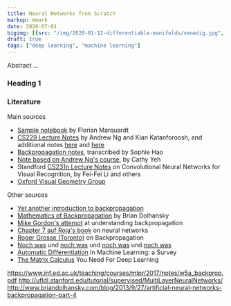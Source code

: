 ```yaml
---
title: Neural Networks from Scratch
markup: mmark
date: 2020-07-01
bigimg: [{src: "/img/2020-01-12-differentiable-manifolds/venedig.jpg", desc: "Venice, heading for a thunder storm (July 2019)"}]
draft: true
tags: ["deep learning", "machine learning"]
---
```


Abstract ...


<!--more-->


### Heading 1


### Literature

Main sources
* [Sample notebook](https://pad.gwdg.de/s/HJtiTE__U#Lecture-Notes) by Florian Marquardt 
* [CS229 Lecture Notes](http://cs229.stanford.edu/notes/cs229-notes-deep_learning.pdf) by Andrew Ng and Kian Katanforoosh, and additional notes [here](http://cs229.stanford.edu/notes-spring2019/backprop.pdf) and [here](http://ufldl.stanford.edu/tutorial/supervised/MultiLayerNeuralNetworks/)
* [Backpropagation notes](https://www.notaphonologist.com/teaching/ling380780/jan23.pdf), transcribed by Sophie Hao
* [Note based on Andrew Ng's course](https://www.efavdb.com/backpropagation-in-neural-networks), by Cathy Yeh
* Standford [CS231n Lecture Notes](https://cs231n.github.io/optimization-2/#staged) on Convolutional Neural Networks for Visual Recognition, by Fei-Fei Li and others
* [Oxford Visual Geometry Group](http://www.robots.ox.ac.uk/~vgg/practicals/cnn/#part-2-back-propagation-and-derivatives)

Other sources
* [Yet another introduction to backpropagation
](https://www.kamperh.com/notes/kamper_backprop17.pdf)
* [Mathematics of Backpropagation](http://www.briandolhansky.com/blog/2013/9/27/artificial-neural-networks-backpropagation-part-4) by Brian Dolhansky 
* [Mike Gordon's attempt](https://www.cl.cam.ac.uk/archive/mjcg/plans/Backpropagation.pdf) at understanding backpropagation
* [Chapter 7 auf Roja's book](https://page.mi.fu-berlin.de/rojas/neural/chapter/K7.pdf) on neural networks
* [Roger Grosse (Toronto)](https://www.cs.toronto.edu/~mren/teach/csc411_19s/lec/lec10_notes2.pdf) on Backpropagation
* [Noch was](https://www.inf.ed.ac.uk/teaching/courses/mlpr/2017/notes/w5a_backprop.pdf) und [noch was](https://www.jeremyjordan.me/neural-networks-training/) und [noch was](https://colah.github.io/posts/2015-08-Backprop/) und [noch was](http://d2l.ai/chapter_multilayer-perceptrons/backprop.html#backpropagation)
* [Automatic Differentiation](https://arxiv.org/pdf/1502.05767.pdf) in Machine Learning: a Survey
* [The Matrix Calculus](https://explained.ai/matrix-calculus/index.html) You Need For Deep Learning

https://www.inf.ed.ac.uk/teaching/courses/mlpr/2017/notes/w5a_backprop.pdf
http://ufldl.stanford.edu/tutorial/supervised/MultiLayerNeuralNetworks/
http://www.briandolhansky.com/blog/2013/9/27/artificial-neural-networks-backpropagation-part-4